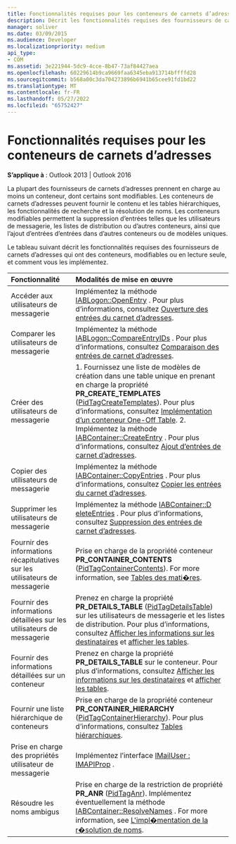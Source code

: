 ```yaml
---
title: Fonctionnalités requises pour les conteneurs de carnets d’adresses
description: Décrit les fonctionnalités requises des fournisseurs de carnets d’adresses qui ont des conteneurs, modifiables ou en lecture seule, et comment vous les implémentez.
manager: soliver
ms.date: 03/09/2015
ms.audience: Developer
ms.localizationpriority: medium
api_type:
- COM
ms.assetid: 3e221944-5dc9-4cce-8b47-73af84427aea
ms.openlocfilehash: 60229614b9ca9669faa6345eba913714bffffd28
ms.sourcegitcommit: b568a00c3da704273896b6941b65cee91fd1bd22
ms.translationtype: MT
ms.contentlocale: fr-FR
ms.lasthandoff: 05/27/2022
ms.locfileid: "65752427"
---
```

# <a name="required-features-for-address-book-containers"></a>Fonctionnalités requises pour les conteneurs de carnets d’adresses

  
  
**S’applique à** : Outlook 2013 | Outlook 2016 
  
La plupart des fournisseurs de carnets d’adresses prennent en charge au moins un conteneur, dont certains sont modifiables. Les conteneurs de carnets d’adresses peuvent fournir le contenu et les tables hiérarchiques, les fonctionnalités de recherche et la résolution de noms. Les conteneurs modifiables permettent la suppression d’entrées telles que les utilisateurs de messagerie, les listes de distribution ou d’autres conteneurs, ainsi que l’ajout d’entrées d’entrées dans d’autres conteneurs ou de modèles uniques.
  
Le tableau suivant décrit les fonctionnalités requises des fournisseurs de carnets d’adresses qui ont des conteneurs, modifiables ou en lecture seule, et comment vous les implémentez.
  
|**Fonctionnalité**|**Modalités de mise en œuvre**|
|:-----|:-----|
|Accéder aux utilisateurs de messagerie  <br/> |Implémentez la méthode [IABLogon::OpenEntry](iablogon-openentry.md) . Pour plus d’informations, consultez [Ouverture des entrées du carnet d’adresses](opening-address-book-entries.md). |
|Comparer les utilisateurs de messagerie  <br/> |Implémentez la méthode [IABLogon::CompareEntryIDs](iablogon-compareentryids.md) . Pour plus d’informations, consultez [Comparaison des entrées de carnet d’adresses](comparing-address-book-entries.md). |
|Créer des utilisateurs de messagerie  <br/> |1. Fournissez une liste de modèles de création dans une table unique en prenant en charge la propriété **PR_CREATE_TEMPLATES** ([PidTagCreateTemplates](pidtagcreatetemplates-canonical-property.md)). Pour plus d’informations, consultez [Implémentation d’un conteneur One-Off Table](implementing-a-container-one-off-table.md). 2. Implémentez la méthode [IABContainer::CreateEntry](iabcontainer-createentry.md) . Pour plus d’informations, consultez [Ajout d’entrées de carnet d’adresses](adding-address-book-entries.md). |
|Copier des utilisateurs de messagerie  <br/> |Implémentez la méthode [IABContainer::CopyEntries](iabcontainer-copyentries.md) . Pour plus d’informations, consultez [Copier les entrées du carnet d’adresses](copying-address-book-entries.md). |
|Supprimer les utilisateurs de messagerie  <br/> |Implémentez la méthode [IABContainer::D eleteEntries](iabcontainer-deleteentries.md) . Pour plus d’informations, consultez [Suppression des entrées de carnet d’adresses](removing-address-book-entries.md). |
|Fournir des informations récapitulatives sur les utilisateurs de messagerie  <br/> |Prise en charge de la propriété conteneur **PR_CONTAINER_CONTENTS** ([PidTagContainerContents](pidtagcontainercontents-canonical-property.md)). For more information, see [Tables des mati�res](contents-tables.md). |
|Fournir des informations détaillées sur les utilisateurs de messagerie  <br/> |Prenez en charge la propriété **PR_DETAILS_TABLE** ([PidTagDetailsTable](pidtagdetailstable-canonical-property.md)) sur les utilisateurs de messagerie et les listes de distribution. Pour plus d’informations, consultez [Afficher les informations sur les destinataires](displaying-recipient-information.md) et [afficher les tables](display-tables.md). |
|Fournir des informations détaillées sur un conteneur  <br/> |Prenez en charge la propriété **PR_DETAILS_TABLE** sur le conteneur. Pour plus d’informations, consultez [Afficher les informations sur les destinataires](displaying-recipient-information.md) et [afficher les tables](display-tables.md). |
|Fournir une liste hiérarchique de conteneurs  <br/> |Prise en charge de la propriété conteneur **PR_CONTAINER_HIERARCHY** ([PidTagContainerHierarchy](pidtagcontainerhierarchy-canonical-property.md)). Pour plus d’informations, consultez [Tables hiérarchiques](hierarchy-tables.md). |
|Prise en charge des propriétés utilisateur de messagerie  <br/> |Implémentez l’interface [IMailUser : IMAPIProp](imailuserimapiprop.md) . |
|Résoudre les noms ambigus  <br/> | Prise en charge de la restriction de propriété **PR_ANR** ([PidTagAnr](pidtaganr-canonical-property.md)).  Implémentez éventuellement la méthode [IABContainer::ResolveNames](iabcontainer-resolvenames.md) . For more information, see [L'impl�mentation de la r�solution de noms](implementing-name-resolution.md). |
   

